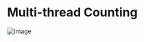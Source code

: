 # Multi-thread Counting

![image](https://github.com/Pickles91/MultithreadCounting/assets/46804029/c5ba0124-7061-48f7-9c77-59aeb4a25b3f)
